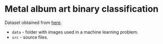 # Metal album art binary classification

Dataset obtained from [here](https://www.kaggle.com/datasets/fraserwtt/metal-album-art-by-subgenre).

- `data` - folder with images used in a machine learning problem.
- `src` - source files.
